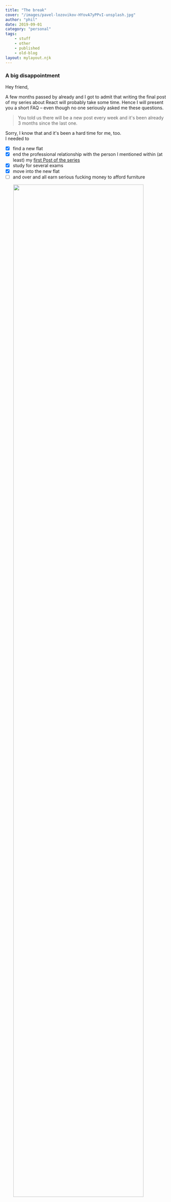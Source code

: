 ```yaml
---
title: "The break"
cover: "/images/pavel-lozovikov-HYovA7yPPvI-unsplash.jpg"
author: "phil"
date: 2019-09-01
category: "personal"
tags:
    - stuff
    - other
    - published
    - old-blog
layout: mylayout.njk
---
```


### A big disappointment

Hey friend,

A few months passed by already and I got to admit that writing the final post of my series about React will probably take some
time. Hence I will present you a short FAQ – even though no one seriously asked me these questions.

> You told us there will be a new post every week and it's been already 3 months since the last one. 

Sorry, I know that and it's been a hard time for me, too.  
I needed to 
- [x] find a new flat
- [x] end the professional relationship with the person I mentioned within (at least) my [first Post of the series](/old-blog/learning-react-js-the-hard-way-part-1)
- [x] study for several exams
- [x] move into the new flat
- [ ] and over and all earn serious fucking money to afford furniture 

<div><img src="https://media1.tenor.com/images/fbdfc84e79f650287a44f5a88c472590/tenor.gif?itemid=4864892" style="width: 90%; margin-left: 5%;margin-bottom: 5rem"/></div>

>Are you tired of us as a community? 

###### Obviously I am not tired of the community, what kind of bad joke is that, tho

> Did we disappoint you in some way?
###### And of course you did not disappoint me, lol

> [AITA](https://www.reddit.com/r/AmItheAsshole/)?
###### No, IATA

> So what is going to happen now?

Since I ended the professional relationship with the guy I was spending 90% of my spear time with, I decided to make a huge step back
regarding tech. I did spent too much time sitting inside, coding and thinking about coding problems.  
Social contacts where only regarding work, which I seriously needed to change. 
The plan is to write a post per month, which seems to be fine for now.

> But why did you do a "short" FAQ instead of finishing your series, which would be way nicer?

Well that isn't that easy for me, I need some distance from the project which I cannot achieve by continuing the series.
It seriously ate me. 

> Ok, I got the problem, what's gonna happen now?

I am continuously working on several ideas, which are not yet ready to be presented to the public.
Needless to say I am still fully in love with tech and especially programming, but for now I can't work for a visionary anymore without having a plan 
and especially another person which helps me inventing stuff.  
I am still working for a corporate and I am more than happy with that.


Also a special thanks to one of my readers which helped me improving this blog a bit by giving helpful and constructive feedback ♥
<blockquote class="twitter-tweet"><p lang="en" dir="ltr">Also: too many GIFs in there! :)</p>&mdash; Pascal (@lechindianer) <a href="https://twitter.com/lechindianer/status/1141970012678361088?ref_src=twsrc%5Etfw">June 21, 2019</a></blockquote> <script async src="https://platform.twitter.com/widgets.js" charset="utf-8"></script>



As everyone in the startup scene in berlin is saying 
> Big things are coming



Stay tuned my loyal reader!

<div style="width:100%;height:0;padding-bottom:75%;position:relative;"><iframe src="https://giphy.com/embed/UaHKJuPIiwSME" width="100%" height="100%" style="position:absolute" frameBorder="0" class="giphy-embed" allowFullScreen></iframe></div><p><a href="https://giphy.com/gifs/south-park-UaHKJuPIiwSME">via GIPHY</a></p>


Credits:
- Hero Image <a style="background-color:black;color:white;text-decoration:none;padding:4px 6px;font-family:-apple-system, BlinkMacSystemFont, &quot;San Francisco&quot;, &quot;Helvetica Neue&quot;, Helvetica, Ubuntu, Roboto, Noto, &quot;Segoe UI&quot;, Arial, sans-serif;font-size:12px;font-weight:bold;line-height:1.2;display:inline-block;border-radius:3px" href="https://unsplash.com/@photolozovikov?utm_medium=referral&amp;utm_campaign=photographer-credit&amp;utm_content=creditBadge" target="_blank" rel="noopener noreferrer" title="Download free do whatever you want high-resolution photos from Pavel Lozovikov"><span style="display:inline-block;padding:2px 3px"><svg xmlns="http://www.w3.org/2000/svg" style="height:12px;width:auto;position:relative;vertical-align:middle;top:-2px;fill:white" viewBox="0 0 32 32"><title>unsplash-logo</title><path d="M10 9V0h12v9H10zm12 5h10v18H0V14h10v9h12v-9z"></path></svg></span><span style="display:inline-block;padding:2px 3px">Pavel Lozovikov</span></a>

